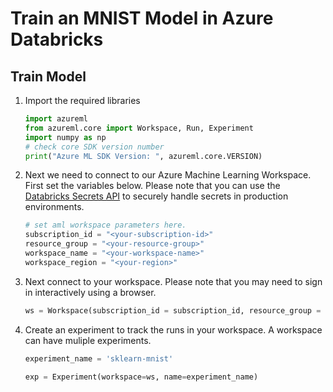 # Train an MNIST Model in Azure Databricks

## Train Model
1. Import the required libraries 
    ```python 
    import azureml
    from azureml.core import Workspace, Run, Experiment
    import numpy as np
    # check core SDK version number
    print("Azure ML SDK Version: ", azureml.core.VERSION)
    ```

1. Next we need to connect to our Azure Machine Learning Workspace. First set the variables below. Please note that you can use the [Databricks Secrets API](https://docs.databricks.com/api/latest/secrets.html) to securely handle secrets in production environments.   

    ```python 
    # set aml workspace parameters here. 
    subscription_id = "<your-subscription-id>"
    resource_group = "<your-resource-group>"
    workspace_name = "<your-workspace-name>"
    workspace_region = "<your-region>"
    ```

1. Next connect to your workspace. Please note that you may need to sign in interactively using a browser.  
    ```python
    ws = Workspace(subscription_id = subscription_id, resource_group = resource_group, workspace_name = workspace_name)
    ```

1. Create an experiment to track the runs in your workspace. A workspace can have muliple experiments.
    ```python 
    experiment_name = 'sklearn-mnist'

    exp = Experiment(workspace=ws, name=experiment_name)
    ```
